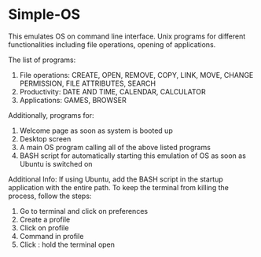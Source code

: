 # Simple-OS
This emulates OS on command line interface. Unix programs for different functionalities including file operations, opening of applications.

The list of programs:
1. File operations: CREATE, OPEN, REMOVE, COPY, LINK, MOVE, CHANGE PERMISSION, FILE ATTRIBUTES, SEARCH
2. Productivity: DATE AND TIME, CALENDAR, CALCULATOR
3. Applications: GAMES, BROWSER

Additionally, programs for:
1. Welcome page as soon as system is booted up
2. Desktop screen
3. A main OS program calling all of the above listed programs
4. BASH script for automatically starting this emulation of OS as soon as Ubuntu is switched on

Additional Info:
If using Ubuntu, add the BASH script in the startup application with the entire path.
To keep the terminal from killing the process, follow the steps:
1. Go to terminal and click on preferences
2. Create a profile
3. Click on profile
4. Command in profile
5. Click : hold the terminal open
